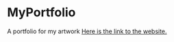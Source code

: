 # MyPortfolio
A portfolio for my artwork
[Here is the link to the website.](https://mf217126.github.io/MyPortfolioRepository/)
